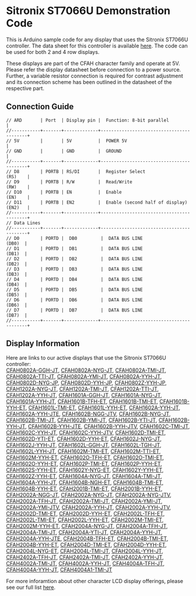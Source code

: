 # Sitronix ST7066U Demonstration Code

This is Arduino sample code for any display that uses the Sitronix ST7066U controller. The data sheet for this controller is available [here](https://www.crystalfontz.com/controllers/Sitronix/ST7066U/). The code can be used for both 2 and 4 row displays.

These displays are part of the CFAH character family and operate at 5V. Please refer the display datasheet before connection to a power source. Further, a variable resistor connection is required for contrast adjustment and its connection scheme has been outlined in the datasheet of the respective part.

## Connection Guide
```
// ARD       | Port  | Display pin |  Function: 8-bit parallel                |
//-----------+-------+-------------+------------------------------------------+
// 5V        |       | 5V          |  POWER 5V                                |
// GND       |       | GND         |  GROUND                                  |
//-----------+-------+-------------+------------------------------------------+
// D8        | PORTB | RS/DI       |  Register Select                 (RS)    |
// D9        | PORTB | R/W         |  Read/Write                      (RW)    |
// D10       | PORTB | EN          |  Enable                          (EN)    |
// D11       | PORTB | EN2         |  Enable (second half of display) (EN2)   |
//-----------+-------+-------------+------------------------------------------+
// Data Lines
//-----------+-------+-------------+------------------------------------------+
// D0        | PORTD |  DB0         |  DATA BUS LINE                   (DB0)  |
// D1        | PORTD |  DB1         |  DATA BUS LINE                   (DB1)  |
// D2        | PORTD |  DB2         |  DATA BUS LINE                   (DB2)  |
// D3        | PORTD |  DB3         |  DATA BUS LINE                   (DB3)  |
// D4        | PORTD |  DB4         |  DATA BUS LINE                   (DB4)  |
// D5        | PORTD |  DB5         |  DATA BUS LINE                   (DB5)  |
// D6        | PORTD |  DB6         |  DATA BUS LINE                   (DB6)  |
// D7        | PORTD |  DB7         |  DATA BUS LINE                   (DB7)  |
//-----------+-------+-------------+------------------------------------------+
```

## Display Information
Here are links to our active displays that use the Sitronix ST7066U controller:\
[CFAH0802A-GGH-JT](https://www.crystalfontz.com/product/cfah0802agghjt-8x2-character-display), 
[CFAH0802A-NYG-JT](https://www.crystalfontz.com/product/cfah0802anygjt-display-module-text-8x2), 
[CFAH0802A-TMI-JT](https://www.crystalfontz.com/product/cfah0802atmijt-lcd-8x2-character-module), 
[CFAH0802A-TTI-JT](https://www.crystalfontz.com/product/cfah0802attijt-display-module-8x2-character), 
[CFAH0802A-YMI-JT](https://www.crystalfontz.com/product/cfah0802aymijt-character-lcd-8x2), 
[ CFAH0802A-YYH-JT](https://www.crystalfontz.com/product/cfah0802ayyhjt-lcd-character-display-8x2), 
[CFAH0802D-NYG-JP](https://www.crystalfontz.com/product/cfah0802dnygjp-8x2-character-lcd), 
[CFAH0802D-YYH-JP](https://www.crystalfontz.com/product/cfah0802dyyhjp-8x2-sunlight-readable-character-lcd), 
[CFAH0802Z-YYH-JP](https://www.crystalfontz.com/product/cfah0802zyyhjp-character-display-module-8x2),
[CFAH1202A-NYG-JT](https://www.crystalfontz.com/product/cfah1202anygjt-lcd-display-alphanumeric-12x2), 
[CFAH1202A-TMI-JT](https://www.crystalfontz.com/product/cfah1202atmijt-12x2-character-lcd), 
[CFAH1202A-TTI-JT](https://www.crystalfontz.com/product/cfah1202attijt-12x2-character-lcd-display), 
[CFAH1202A-YYH-JT](https://www.crystalfontz.com/product/cfah1202ayyhjt-12x2-lcd-display-alphanumeric), 
[CFAH1601A-GGH-JT](https://www.crystalfontz.com/product/cfah1601agghjt-lcd-display-16x1-sunlight-readable), 
[CFAH1601A-NYG-JT](https://www.crystalfontz.com/product/cfah1601anygjt-16x1-character-lcd-sunlight-readable), 
[CFAH1601A-YYH-JT](https://www.crystalfontz.com/product/cfah1601ayyhjt-character-display-16x1-lcd), 
[CFAH1601B-TFH-ET](https://www.crystalfontz.com/product/cfah1601btfhet-16x1-character-display-module), 
[CFAH1601B-TMI-ET](https://www.crystalfontz.com/product/cfah1601btmiet-16x1-lcd-character-display), 
[CFAH1601B-YYH-ET](https://www.crystalfontz.com/product/cfah1601byyhet-16x1-display-module-character), 
[CFAH1601L-TMI-ET](https://www.crystalfontz.com/product/cfah1601ltmiet-large-character-display-16x1-lcd), 
[CFAH1601L-YYH-ET](https://www.crystalfontz.com/product/cfah1601lyyhet-lcd-display-16x1-sunlight-readable), 
[CFAH1602A-YYH-JT](https://www.crystalfontz.com/product/cfah1602ayyhjt-16x2-display-module-text), 
[CFAH1602A-YYH-JTE](https://www.crystalfontz.com/product/cfah1602ayyhjte-character-lcd-16x2), 
[CFAH1602B-NGG-JTV](https://www.crystalfontz.com/product/cfah1602bnggjtv-lcd-16x2-character-display), 
[CFAH1602B-NYG-JT](https://www.crystalfontz.com/product/cfah1602bnygjt-16x2-display-module-character),
[CFAH1602B-TMI-JT](https://www.crystalfontz.com/product/cfah1602btmijt-16x2-character-lcd), 
[CFAH1602B-YMI-JT](https://www.crystalfontz.com/product/cfah1602bymijt-text-display-module-16x2), 
[CFAH1602B-YTI-JT](https://www.crystalfontz.com/product/cfah1602bytijt-16x2-lcd-character-display), 
[CFAH1602B-YYH-JT](https://www.crystalfontz.com/product/cfah1602byyhjt-16x2-character-display-lcd), 
[CFAH1602B-YYH-JTE](https://www.crystalfontz.com/product/cfah1602byyhjte-character-display-16x2), 
[CFAH1602B-YYH-JTV](https://www.crystalfontz.com/product/cfah1602byyhjtv-alphanumeric-lcd-display-16x2), 
[CFAH1602C-TMI-JT](https://www.crystalfontz.com/product/cfah1602ctmijt-16x2-character-display), 
[CFAH1602C-YYH-JT](https://www.crystalfontz.com/product/cfah1602cyyhjt-character-display-16x2),
[CFAH1602C-YYH-JTV](https://www.crystalfontz.com/product/cfah1602cyyhjtv-lcd-16x2-character-display), 
[CFAH1602D-TMI-ET](https://www.crystalfontz.com/product/cfah1602dtmiet-16x2-text-display-module), 
[CFAH1602D-YTI-ET](https://www.crystalfontz.com/product/cfah1602dytiet-display-module-text-16x2), 
[CFAH1602D-YYH-ET](https://www.crystalfontz.com/product/cfah1602dyyhet-16x2-character-lcd), 
[CFAH1602J-NYG-JT](https://www.crystalfontz.com/product/cfah1602jnygjt-character-display-16x2), 
[CFAH1602J-YYH-JT](https://www.crystalfontz.com/product/cfah1602jyyhjt-lcd-display-16x2-alphanumeric), 
[CFAH1602L-GGH-JT](https://www.crystalfontz.com/product/cfah1602lgghjt-lcd-character-module-16x2), 
[CFAH1602L-TGH-JT](https://www.crystalfontz.com/product/cfah1602ltghjt-16x2-character-lcd), 
[CFAH1602L-YYH-JT](https://www.crystalfontz.com/product/cfah1602lyyhjt-character-display-16x2-lcd), 
[CFAH1602M-TMI-ET](https://www.crystalfontz.com/product/cfah1602mtmiet-character-lcd-display-16x2), 
[CFAH1602M-TTI-ET](https://www.crystalfontz.com/product/cfah1602mttiet-black-and-white-16x2-display-module), 
[CFAH1602M-YYH-ET](https://www.crystalfontz.com/product/cfah1602myyhet-16x2-character-display-module), 
[CFAH1602O-TFH-ET](https://www.crystalfontz.com/product/cfah1602otfhet-16x2-alphanumeric-lcd-display), 
[CFAH1602O-TMI-ET](https://www.crystalfontz.com/product/cfah1602otmiet-character-display-lcd-16x2), 
[CFAH1602O-YYH-ET](https://www.crystalfontz.com/product/cfah1602oyyhet-lcd-display-sunlight-16x2), 
[CFAH1602P-TMI-ET](https://www.crystalfontz.com/product/cfah1602ptmiet-character-display-16x2), 
[CFAH1602P-YYH-ET](https://www.crystalfontz.com/product/cfah1602pyyhet-display-module-16x2-character), 
[CFAH1602S-YYH-ET](https://www.crystalfontz.com/product/cfah1602syyhet-character-display-module-16x2), 
[CFAH1602Y-NYG-ET](https://www.crystalfontz.com/product/cfah1602ynyget-character-display-module-16x2), 
[CFAH1602Y-YYH-ET](https://www.crystalfontz.com/product/cfah1602yyyhet-16x2-display-module-text), 
[CFAH1602Z-YYH-ET](https://www.crystalfontz.com/product/cfah1602zyyhet-16x2-lcd-character-display), 
[CFAH1604A-NYG-JT](https://www.crystalfontz.com/product/cfah1604anygjt-lcd-display-alphanumeric-16x4), 
[CFAH1604A-TMI-JT](https://www.crystalfontz.com/product/cfah1604atmijt-character-display-16x4), 
[CFAH1604A-YYH-JT](https://www.crystalfontz.com/product/cfah1604ayyhjt-character-display-16x4), 
[CFAH1604B-NGH-ET](https://www.crystalfontz.com/product/cfah1604bnghet-character-lcd-16x4), 
[CFAH1604B-TMI-ET](https://www.crystalfontz.com/product/cfah1604btmiet-lcd-16x4-character-display), 
[CFAH1604B-YYH-ET](https://www.crystalfontz.com/product/cfah1604byyhet-16x4-character-lcd), 
[CFAH2001B-TMI-ET](https://www.crystalfontz.com/product/cfah2001btmiet-20x1-character-display-module), 
[CFAH2001B-YYH-ET](https://www.crystalfontz.com/product/cfah2001byyhet-character-lcd-20x1), 
[CFAH2002A-NGG-JT](https://www.crystalfontz.com/product/cfah2002anggjt-20x2-character-lcd), 
[CFAH2002A-NYG-JT](https://www.crystalfontz.com/product/cfah2002anygjt-display-module-text-20x2), 
[CFAH2002A-NYG-JTV](https://www.crystalfontz.com/product/cfah2002anygjtv-lcd-20x2-character-module), 
[CFAH2002A-TFH-JT](https://www.crystalfontz.com/product/cfah2002atfhjt-lcd-display-20x2-alphanumeric), 
[CFAH2002A-TMI-JT](https://www.crystalfontz.com/product/cfah2002atmijt-20x2-character-display-module), 
[CFAH2002A-YMI-JT](https://www.crystalfontz.com/product/cfah2002aymijt-character-module-lcd-20x2), 
[CFAH2002A-YMI-JTV](https://www.crystalfontz.com/product/cfah2002aymijtv-character-display-20x2), 
[CFAH2002A-YYH-JT](https://www.crystalfontz.com/product/cfah2002ayyhjt-character-20x2-display-module), 
[CFAH2002A-YYH-JTV](https://www.crystalfontz.com/product/cfah2002ayyhjtv-20x2-display-module-text), 
[CFAH2002D-TMI-ET](https://www.crystalfontz.com/product/cfah2002dtmiet-character-lcd-20x2), 
[CFAH2002D-YYH-ET](https://www.crystalfontz.com/product/cfah2002dyyhet-character-lcd-20x2), 
[CFAH2002L-TFH-ET](https://www.crystalfontz.com/product/cfah2002ltfhet-character-display-lcd-20x2), 
[CFAH2002L-TMI-ET](https://www.crystalfontz.com/product/cfah2002ltmiet-character-module-lcd-20x2), 
[CFAH2002L-YYH-ET](https://www.crystalfontz.com/product/cfah2002lyyhet-character-20x2-display-module), 
[CFAH2002M-TMI-ET](https://www.crystalfontz.com/product/cfah2002mtmiet-character-lcd-20x2), 
[CFAH2002M-YYH-ET](https://www.crystalfontz.com/product/cfah2002myyhet-20x2-character-display-module), 
[CFAH2004A-NYG-JT](https://www.crystalfontz.com/product/cfah2004anygjt-lcd-20x4-character-module), 
[CFAH2004A-TFH-JT](https://www.crystalfontz.com/product/cfah2004atfhjt-lcd-display-alphanumeric-20x4), 
[CFAH2004A-TMI-JT](https://www.crystalfontz.com/product/cfah2004atmijt-display-module-20x4-character), 
[CFAH2004A-YTI-JT](https://www.crystalfontz.com/product/cfah2004aytijt-character-display-20x4), 
[CFAH2004A-YYH-JT](https://www.crystalfontz.com/product/cfah2004ayyhjt-20x4-lcd-display-alphanumeric), 
[CFAH2004A-YYH-JTE](https://www.crystalfontz.com/product/cfah2004ayyhjte-20x4-character-display), 
[CFAH2004B-TFH-ET](https://www.crystalfontz.com/product/cfah2004btfhet-20x4-lcd-character-module), 
[CFAH2004B-TMI-ET](https://www.crystalfontz.com/product/cfah2004btmiet-20x4-character-lcd), 
[CFAH2004B-YYH-ET](https://www.crystalfontz.com/product/cfah2004byyhet-alphanumeric-20x4-lcd-display), 
[CFAH2004D-TMI-ET](https://www.crystalfontz.com/product/cfah2004dtmiet-character-display-20x4), 
[CFAH2004D-YYH-ET](https://www.crystalfontz.com/product/cfah2004dyyhet-lcd-character-display-20x4), 
[CFAH2004L-NYG-ET](https://www.crystalfontz.com/product/cfah2004lnyget-20x4-character-display), 
[CFAH2004L-TMI-JT](https://www.crystalfontz.com/product/cfah2004ltmijt-character-display-20x4),
[CFAH2004L-YYH-JT](https://www.crystalfontz.com/product/cfah2004lyyhjt-display-module-character-20x4),
[CFAH2402A-TFH-JT](https://www.crystalfontz.com/product/cfah2402atfhjt-character-display-module-24x2),
[CFAH2402A-TMI-JT](https://www.crystalfontz.com/product/cfah2402atmijt-character-lcd-24x2),
[CFAH2402A-YYH-JT](https://www.crystalfontz.com/product/cfah2402ayyhjt-text-display-module-24x2),
[CFAH4002A-TMI-JT](https://www.crystalfontz.com/product/cfah4002atmijt-text-display-module-40x2), 
[CFAH4002A-YYH-JT](https://www.crystalfontz.com/product/cfah4002ayyhjt-40x2-character-display), 
[CFAH4004A-TFH-JT](https://www.crystalfontz.com/product/cfah4004atfhjt-character-lcd-40x4),
[CFAH4004A-YYH-JT](https://www.crystalfontz.com/product/cfah4004ayyhjt-character-module-40x4-lcd),
[CFAH4004A1-TMI-JT](https://www.crystalfontz.com/product/cfah4004a1tmijt) 


For more inforamtion about other character LCD display offerings, please see our full list [here](https://www.crystalfontz.com/c/character-lcd-displays/21).
